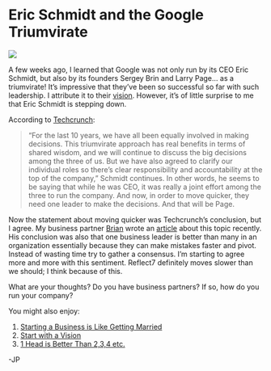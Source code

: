 <!--
id: 2850447243
link: http://loudjet.com/a/eric-schmidt-and-the-google-triumvirate
slug: eric-schmidt-and-the-google-triumvirate
date: Thu Jan 20 2011 19:50:14 GMT-0600 (CST)
publish: 2011-01-020
tags: google, leadership
-->


Eric Schmidt and the Google Triumvirate
=======================================

![](http://media.tumblr.com/tumblr_lfcnp3cej41qzbc4f.jpg)

A few weeks ago, I learned that Google was not only run by its CEO Eric
Schmidt, but also by its founders Sergey Brin and Larry Page… as a
triumvirate! It’s impressive that they’ve been so successful so far with
such leadership. I attribute it to their
[vision](http://loudjet.com/a/start-with-a-vision).
However, it’s of little surprise to me that Eric Schmidt is stepping
down.

According to
[Techcrunch](http://techcrunch.com/2011/01/20/google-page-schmidt/):

> “For the last 10 years, we have all been equally involved in making
> decisions. This triumvirate approach has real benefits in terms of
> shared wisdom, and we will continue to discuss the big decisions among
> the three of us. But we have also agreed to clarify our individual
> roles so there’s clear responsibility and accountability at the top of
> the company,” Schmidt continues. In other words, he seems to be saying
> that while he was CEO, it was really a joint effort among the three to
> run the company. And now, in order to move quicker, they need one
> leader to make the decisions. And that will be Page.

Now the statement about moving quicker was Techcrunch’s conclusion, but
I agree. My business partner [Brian](http://reflect7.com/about-us) wrote
an
[article](http://loudjet.com/a/1-head-is-better-than-2-or-3-or-4-or-etc)
about this topic recently. His conclusion was also that one business
leader is better than many in an organization essentially because they
can make mistakes faster and pivot. Instead of wasting time try to
gather a consensus. I’m starting to agree more and more with this
sentiment. Reflect7 definitely moves slower than we should; I think
because of this.

What are your thoughts? Do you have business partners? If so, how do you
run your company?

You might also enjoy:

1.  [Starting a Business is Like Getting
    Married](http://loudjet.com/a/business-marriage)
2.  [Start with a
    Vision](http://loudjet.com/a/start-with-a-vision)
3.  [1 Head is Better Than 2,3,4
    etc.](http://loudjet.com/a/1-head-is-better-than-2-or-3-or-4-or-etc)

-JP

